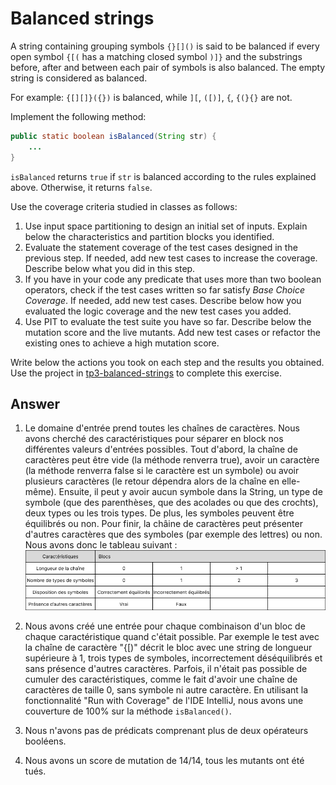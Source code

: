 # Balanced strings

A string containing grouping symbols `{}[]()` is said to be balanced if every open symbol `{[(` has a matching closed symbol `)]}` and the substrings before, after and between each pair of symbols is also balanced. The empty string is considered as balanced.

For example: `{[][]}({})` is balanced, while `][`, `([)]`, `{`, `{(}{}` are not.

Implement the following method:

```java
public static boolean isBalanced(String str) {
    ...
}
```

`isBalanced` returns `true` if `str` is balanced according to the rules explained above. Otherwise, it returns `false`.

Use the coverage criteria studied in classes as follows:

1. Use input space partitioning to design an initial set of inputs. Explain below the characteristics and partition blocks you identified.
2. Evaluate the statement coverage of the test cases designed in the previous step. If needed, add new test cases to increase the coverage. Describe below what you did in this step.
3. If you have in your code any predicate that uses more than two boolean operators, check if the test cases written so far satisfy *Base Choice Coverage*. If needed, add new test cases. Describe below how you evaluated the logic coverage and the new test cases you added.
4. Use PIT to evaluate the test suite you have so far. Describe below the mutation score and the live mutants. Add new test cases or refactor the existing ones to achieve a high mutation score.

Write below the actions you took on each step and the results you obtained.
Use the project in [tp3-balanced-strings](../code/tp3-balanced-strings) to complete this exercise.

## Answer
1. Le domaine d'entrée prend toutes les chaînes de caractères. Nous avons cherché des caractéristiques pour séparer en block nos différentes valeurs d'entrées possibles. Tout d'abord, la chaîne de caractères peut être vide (la méthode renverra true), avoir un caractère (la méthode renverra false si le caractère est un symbole) ou avoir plusieurs caractères (le retour dépendra alors de la chaîne en elle-même). Ensuite, il peut y avoir aucun symbole dans la String, un type de symbole (que des parenthèses, que des acolades ou que des crochts), deux types ou les trois types. De plus, les symboles peuvent être équilibrés ou non. Pour finir, la châine de caractères peut présenter d'autres caractères que des symboles (par exemple des lettres) ou non. Nous avons donc le tableau suivant :
![Tableau représentant le space input partitioning](../images/Input_space_partitioning.png)

2.  Nous avons créé une entrée pour chaque combinaison d'un bloc de chaque caractéristique quand c'était possible. Par exemple le test avec la chaîne de caractère "{[)" décrit le bloc avec une string de longueur supérieure à 1, trois types de symboles, incorrectement déséquilibrés et sans présence d'autres caractères. Parfois, il n'était pas possible de cumuler des caractéristiques, comme le fait d'avoir une chaîne de caractères de taille 0, sans symbole ni autre caractère. En utilisant la fonctionnalité "Run with Coverage" de l'IDE IntelliJ, nous avons une couverture de 100% sur la méthode `isBalanced()`.

3.  Nous n'avons pas de prédicats comprenant plus de deux opérateurs booléens.

4. Nous avons un score de mutation de 14/14, tous les mutants ont été tués.

